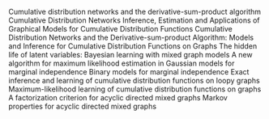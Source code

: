 Cumulative distribution networks and the derivative-sum-product algorithm
Cumulative Distribution Networks Inference, Estimation and Applications of Graphical Models for Cumulative Distribution Functions
Cumulative Distribution Networks and the Derivative-sum-product Algorithm: Models and Inference for Cumulative Distribution Functions on Graphs
The hidden life of latent variables: Bayesian learning with mixed graph models
A new algorithm for maximum likelihood estimation in Gaussian models for marginal independence
Binary models for marginal independence
Exact inference and learning of cumulative distribution functions on loopy graphs
Maximum-likelihood learning of cumulative distribution functions on graphs
A factorization criterion for acyclic directed mixed graphs
Markov properties for acyclic directed mixed graphs


